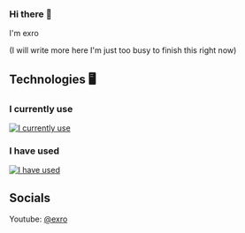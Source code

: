 ### Hi there 👋
I'm exro

(I will write more here I'm just too busy to finish this right now)

## Technologies 🖥️

### I currently use
[![I currently use](https://skillicons.dev/icons?i=c,cpp,neovim,java,idea,maven,github,cloudflare,debian,linux,windows&perline=6)](https://skillicons.dev)

### I have used
[![I have used](https://skillicons.dev/icons?i=html,css,js,c#,mongodb,mysql,redis)](https://skillicons.dev)

## Socials

Youtube: [@exro](https://youtube.com/@exro)

